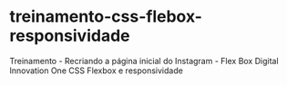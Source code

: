 # treinamento-css-flebox-responsividade

Treinamento - Recriando a página inicial do Instagram - Flex Box Digital Innovation One CSS Flexbox e responsividade
